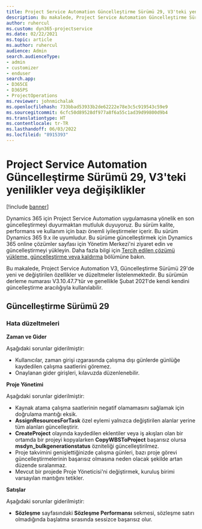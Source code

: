 ```yaml
---
title: Project Service Automation Güncelleştirme Sürümü 29, V3'teki yenilikler veya değişiklikler
description: Bu makalede, Project Service Automation Güncelleştirme Sürümü 29, V3'de bulunan özellikler ve düzeltmeler listelenmektedir.
author: ruhercul
ms.custom: dyn365-projectservice
ms.date: 02/22/2021
ms.topic: article
ms.author: ruhercul
audience: Admin
search.audienceType:
- admin
- customizer
- enduser
search.app:
- D365CE
- D365PS
- ProjectOperations
ms.reviewer: johnmichalak
ms.openlocfilehash: 733bbad53933b2de62222e78e3c5c919543c59e9
ms.sourcegitcommit: 6cfc50d89528df977a8f6a55c1ad39d99800d9b4
ms.translationtype: HT
ms.contentlocale: tr-TR
ms.lasthandoff: 06/03/2022
ms.locfileid: "8915393"
---
```

# <a name="whats-new-or-changed-in-project-service-automation-update-release-29-v3"></a>Project Service Automation Güncelleştirme Sürümü 29, V3'teki yenilikler veya değişiklikler

[!include [banner](../includes/psa-now-project-operations.md)]

Dynamics 365 için Project Service Automation uygulamasına yönelik en son güncelleştirmeyi duyurmaktan mutluluk duyuyoruz. Bu sürüm kalite, performans ve kullanım için bazı önemli iyileştirmeler içerir. Bu sürüm Dynamics 365 9.x ile uyumludur. Bu sürüme güncelleştirmek için Dynamics 365 online çözümler sayfası için Yönetim Merkezi'ni ziyaret edin ve güncelleştirmeyi yükleyin. Daha fazla bilgi için [Tercih edilen çözümü yükleme, güncelleştirme veya kaldırma](/power-platform/admin/install-remove-preferred-solution) bölümüne bakın.

Bu makalede, Project Service Automation V3, Güncelleştirme Sürümü 29'de yeni ve değiştirilen özellikler ve düzeltmeler listelenmektedir. Bu sürümün derleme numarası V3.10.47.7'tür ve genellikle Şubat 2021'de kendi kendini güncelleştirme aracılığıyla kullanılabilir.

## <a name="update-release-29"></a>Güncelleştirme Sürümü 29

### <a name="bug-fixes"></a>Hata düzeltmeleri

**Zaman ve Gider**

Aşağıdaki sorunlar giderilmiştir:

- Kullanıcılar, zaman girişi ızgarasında çalışma dışı günlerde günlüğe kaydedilen çalışma saatlerini göremez.
- Onaylanan gider girişleri, kılavuzda düzenlenebilir.

**Proje Yönetimi**

Aşağıdaki sorunlar giderilmiştir:

- Kaynak atama çalışma saatlerinin negatif olamamasını sağlamak için doğrulama mantığı eksik.
- **AssignResourcesForTask** özel eylemi yalnızca değiştirilen alanlar yerine tüm alanları güncelleştirir.
- **CreateProject** olayında kaydedilen eklentiler veya iş akışları olan bir ortamda bir projeyi kopyalarken **CopyWBSToProject** başarısız olursa **msdyn_bulkgenerationstatus** özniteliği güncelleştirilmez.
- Proje takvimini genişlettiğinizde çalışma günleri, bazı proje görevi güncelleştirmelerinin başarısız olmasına neden olacak şekilde artan düzende sıralanmaz.
- Mevcut bir projede Proje Yöneticisi'ni değiştirmek, kuruluş birimi varsayılan mantığını tetikler.

**Satışlar**

Aşağıdaki sorunlar giderilmiştir:

- **Sözleşme** sayfasındaki **Sözleşme Performansı** sekmesi, sözleşme satırı olmadığında başlatma sırasında sessizce başarısız olur.

